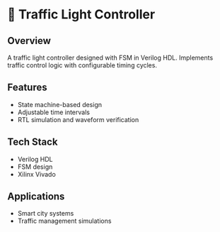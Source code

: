 # 🚦 Traffic Light Controller

## Overview
A traffic light controller designed with FSM in Verilog HDL. Implements traffic control logic with configurable timing cycles.

## Features
- State machine-based design
- Adjustable time intervals
- RTL simulation and waveform verification

## Tech Stack
- Verilog HDL
- FSM design
- Xilinx Vivado

## Applications

- Smart city systems
- Traffic management simulations
